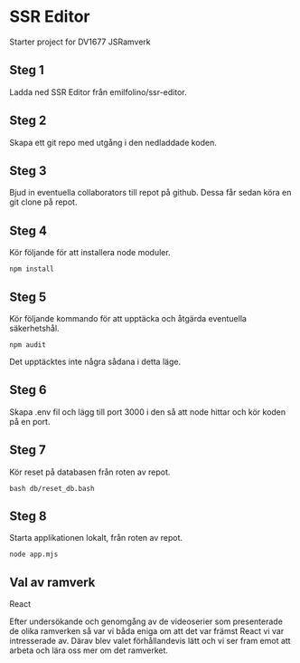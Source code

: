 # SSR Editor

Starter project for DV1677 JSRamverk

## Steg 1

Ladda ned SSR Editor från emilfolino/ssr-editor.

## Steg 2

Skapa ett git repo med utgång i den nedladdade koden.

## Steg 3

Bjud in eventuella collaborators till repot på github. Dessa får sedan köra en git clone på repot.

## Steg 4

Kör följande för att installera node moduler.
```
npm install
```

## Steg 5

Kör följande kommando för att upptäcka och åtgärda eventuella säkerhetshål.
```
npm audit
```

Det upptäcktes inte några sådana i detta läge.

## Steg 6

Skapa .env fil och lägg till port 3000 i den så att node hittar och kör koden på en port.

## Steg 7

Kör reset på databasen från roten av repot.
```
bash db/reset_db.bash
```

## Steg 8
Starta applikationen lokalt, från roten av repot.
```
node app.mjs
```

## Val av ramverk

React

Efter undersökande och genomgång av de videoserier som presenterade de olika ramverken så var vi båda eniga om att det var främst React vi var intresserade av. 
Därav blev valet förhållandevis lätt och vi ser fram emot att arbeta och lära oss mer om det ramverket.